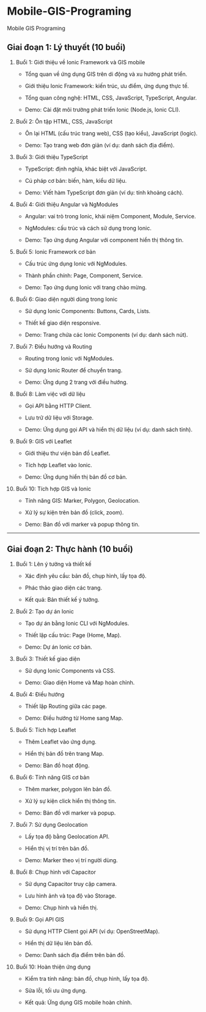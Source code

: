# Mobile-GIS-Programing
Mobile GIS Programing

## Giai đoạn 1: Lý thuyết (10 buổi)

1.  Buổi 1: Giới thiệu về Ionic Framework và GIS mobile

    -   Tổng quan về ứng dụng GIS trên di động và xu hướng phát triển.

    -   Giới thiệu Ionic Framework: kiến trúc, ưu điểm, ứng dụng thực tế.

    -   Tổng quan công nghệ: HTML, CSS, JavaScript, TypeScript, Angular.

    -   Demo: Cài đặt môi trường phát triển Ionic (Node.js, Ionic CLI).

2.  Buổi 2: Ôn tập HTML, CSS, JavaScript

    -   Ôn lại HTML (cấu trúc trang web), CSS (tạo kiểu), JavaScript (logic).

    -   Demo: Tạo trang web đơn giản (ví dụ: danh sách địa điểm).

3.  Buổi 3: Giới thiệu TypeScript

    -   TypeScript: định nghĩa, khác biệt với JavaScript.

    -   Cú pháp cơ bản: biến, hàm, kiểu dữ liệu.

    -   Demo: Viết hàm TypeScript đơn giản (ví dụ: tính khoảng cách).

4.  Buổi 4: Giới thiệu Angular và NgModules

    -   Angular: vai trò trong Ionic, khái niệm Component, Module, Service.

    -   NgModules: cấu trúc và cách sử dụng trong Ionic.

    -   Demo: Tạo ứng dụng Angular với component hiển thị thông tin.

5.  Buổi 5: Ionic Framework cơ bản

    -   Cấu trúc ứng dụng Ionic với NgModules.

    -   Thành phần chính: Page, Component, Service.

    -   Demo: Tạo ứng dụng Ionic với trang chào mừng.

6.  Buổi 6: Giao diện người dùng trong Ionic

    -   Sử dụng Ionic Components: Buttons, Cards, Lists.

    -   Thiết kế giao diện responsive.

    -   Demo: Trang chứa các Ionic Components (ví dụ: danh sách nút).

7.  Buổi 7: Điều hướng và Routing

    -   Routing trong Ionic với NgModules.

    -   Sử dụng Ionic Router để chuyển trang.

    -   Demo: Ứng dụng 2 trang với điều hướng.

8.  Buổi 8: Làm việc với dữ liệu

    -   Gọi API bằng HTTP Client.

    -   Lưu trữ dữ liệu với Storage.

    -   Demo: Ứng dụng gọi API và hiển thị dữ liệu (ví dụ: danh sách tỉnh).

9.  Buổi 9: GIS với Leaflet

    -   Giới thiệu thư viện bản đồ Leaflet.

    -   Tích hợp Leaflet vào Ionic.

    -   Demo: Ứng dụng hiển thị bản đồ cơ bản.

10. Buổi 10: Tích hợp GIS và Ionic

    -   Tính năng GIS: Marker, Polygon, Geolocation.

    -   Xử lý sự kiện trên bản đồ (click, zoom).

    -   Demo: Bản đồ với marker và popup thông tin.

* * * * *

## Giai đoạn 2: Thực hành (10 buổi)

1.  Buổi 1: Lên ý tưởng và thiết kế

    -   Xác định yêu cầu: bản đồ, chụp hình, lấy tọa độ.

    -   Phác thảo giao diện các trang.

    -   Kết quả: Bản thiết kế ý tưởng.

2.  Buổi 2: Tạo dự án Ionic

    -   Tạo dự án bằng Ionic CLI với NgModules.

    -   Thiết lập cấu trúc: Page (Home, Map).

    -   Demo: Dự án Ionic cơ bản.

3.  Buổi 3: Thiết kế giao diện

    -   Sử dụng Ionic Components và CSS.

    -   Demo: Giao diện Home và Map hoàn chỉnh.

4.  Buổi 4: Điều hướng

    -   Thiết lập Routing giữa các page.

    -   Demo: Điều hướng từ Home sang Map.

5.  Buổi 5: Tích hợp Leaflet

    -   Thêm Leaflet vào ứng dụng.

    -   Hiển thị bản đồ trên trang Map.

    -   Demo: Bản đồ hoạt động.

6.  Buổi 6: Tính năng GIS cơ bản

    -   Thêm marker, polygon lên bản đồ.

    -   Xử lý sự kiện click hiển thị thông tin.

    -   Demo: Bản đồ với marker và popup.

7.  Buổi 7: Sử dụng Geolocation

    -   Lấy tọa độ bằng Geolocation API.

    -   Hiển thị vị trí trên bản đồ.

    -   Demo: Marker theo vị trí người dùng.

8.  Buổi 8: Chụp hình với Capacitor

    -   Sử dụng Capacitor truy cập camera.

    -   Lưu hình ảnh và tọa độ vào Storage.

    -   Demo: Chụp hình và hiển thị.

9.  Buổi 9: Gọi API GIS

    -   Sử dụng HTTP Client gọi API (ví dụ: OpenStreetMap).

    -   Hiển thị dữ liệu lên bản đồ.

    -   Demo: Danh sách địa điểm trên bản đồ.

10. Buổi 10: Hoàn thiện ứng dụng

    -   Kiểm tra tính năng: bản đồ, chụp hình, lấy tọa độ.

    -   Sửa lỗi, tối ưu ứng dụng.

    -   Kết quả: Ứng dụng GIS mobile hoàn chỉnh.